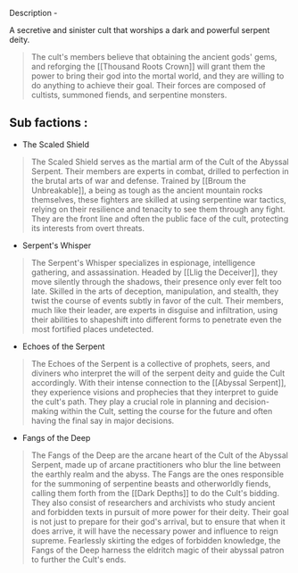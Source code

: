 
Description -

A secretive and sinister cult that worships a dark and powerful serpent deity. 

>The cult's members believe that obtaining the ancient gods' gems, and reforging the [[Thousand Roots Crown]] will grant them the power to bring their god into the mortal world, and they are willing to do anything to achieve their goal. Their forces are composed of cultists, summoned fiends, and serpentine monsters.


## Sub factions : 

- The Scaled Shield

>The Scaled Shield serves as the martial arm of the Cult of the Abyssal Serpent. Their members are experts in combat, drilled to perfection in the brutal arts of war and defense. Trained by [[Broum the Unbreakable]], a being as tough as the ancient mountain rocks themselves, these fighters are skilled at using serpentine war tactics, relying on their resilience and tenacity to see them through any fight. They are the front line and often the public face of the cult, protecting its interests from overt threats. 

- Serpent's Whisper

>The Serpent's Whisper specializes in espionage, intelligence gathering, and assassination. Headed by [[Llig the Deceiver]], they move silently through the shadows, their presence only ever felt too late. Skilled in the arts of deception, manipulation, and stealth, they twist the course of events subtly in favor of the cult. Their members, much like their leader, are experts in disguise and infiltration, using their abilities to shapeshift into different forms to penetrate even the most fortified places undetected.

- Echoes of the Serpent

>The Echoes of the Serpent is a collective of prophets, seers, and diviners who interpret the will of the serpent deity and guide the Cult accordingly. With their intense connection to the [[Abyssal Serpent]], they experience visions and prophecies that they interpret to guide the cult's path. They play a crucial role in planning and decision-making within the Cult, setting the course for the future and often having the final say in major decisions.

- Fangs of the Deep

>The Fangs of the Deep are the arcane heart of the Cult of the Abyssal Serpent, made up of arcane practitioners who blur the line between the earthly realm and the abyss. The Fangs are the ones responsible for the summoning of serpentine beasts and otherworldly fiends, calling them forth from the [[Dark Depths]] to do the Cult's bidding. They also consist of researchers and archivists who study ancient and forbidden texts in pursuit of more power for their deity. Their goal is not just to prepare for their god's arrival, but to ensure that when it does arrive, it will have the necessary power and influence to reign supreme. Fearlessly skirting the edges of forbidden knowledge, the Fangs of the Deep harness the eldritch magic of their abyssal patron to further the Cult's ends.